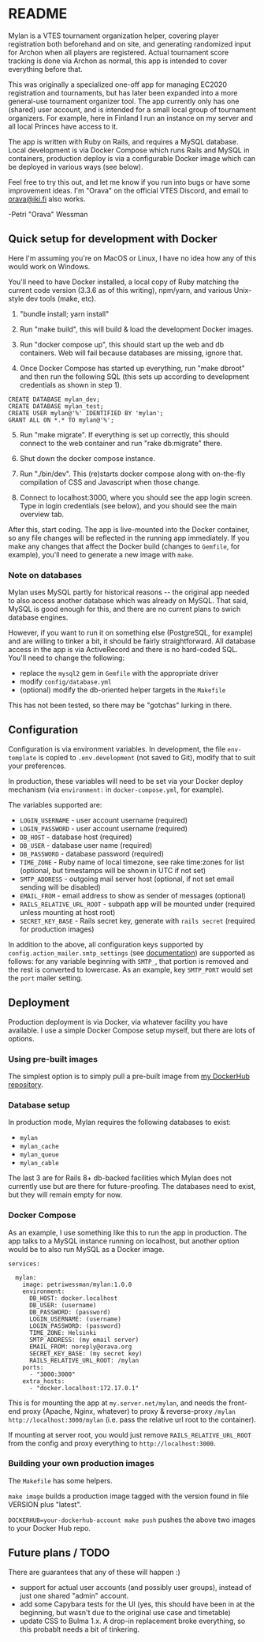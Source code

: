 # README

Mylan is a VTES tournament organization helper, covering player registration
both beforehand and on site, and generating randomized input for Archon when all
players are registered. Actual tournament score tracking is done via
Archon as normal, this app is intended to cover everything before that.

This was originally a specialized one-off app for managing EC2020
registration and tournaments, but has later been expanded into a more general-use
tournament organizer tool. The app currently only has one (shared) user account, and
is intended for a small local group of tournament organizers. For example,
here in Finland I run an instance on my server and all local Princes
have access to it.

The app is written with Ruby on Rails, and requires a MySQL database. 
Local development is via Docker Compose which runs Rails and MySQL in
containers, production deploy is via a configurable Docker image 
which can be deployed in various ways (see below).

Feel free to try this out, and let me know if you run into bugs
or have some improvement ideas. I'm "Orava" on the official VTES Discord,
and email to orava@iki.fi also works.

-Petri "Orava" Wessman

## Quick setup for development with Docker

Here I'm assuming you're on MacOS or Linux, I have no idea how any of this would work on Windows.

You'll need to have Docker installed, a local copy of Ruby matching the 
current code version (3.3.6 as of this writing), npm/yarn, and various Unix-style dev tools
(make, etc).

1. "bundle install; yarn install"

2. Run "make build", this will build & load the development Docker images.

3. Run "docker compose up", this should start up the web and db
containers. Web will fail because databases are missing, ignore that.

4. Once Docker Compose has started up everything, run "make dbroot"
and then run the following SQL (this sets up according to development
credentials as shown in step 1).

```
CREATE DATABASE mylan_dev;
CREATE DATABASE mylan_test;
CREATE USER mylan@'%' IDENTIFIED BY 'mylan';
GRANT ALL ON *.* TO mylan@'%';
```

5. Run "make migrate". If everything is set up correctly, this should
connect to the web container and run "rake db:migrate" there.

6. Shut down the docker compose instance.

7. Run "./bin/dev". This (re)starts docker compose along with
on-the-fly compilation of CSS and Javascript when those change.

8. Connect to localhost:3000, where you should see the app login
screen. Type in login credentials (see below), and you should see the
main overview tab.

After this, start coding. The app is live-mounted into the Docker container,
so any file changes will be reflected in the running app immediately.
If you make any changes that affect the Docker build (changes to `Gemfile`, for example),
you'll need to generate a new image with `make`.

### Note on databases

Mylan uses MySQL partly for historical reasons -- the original app needed to also access
another database which was already on MySQL. That said, MySQL is good enough for this, 
and there are no current plans to swich database engines.

However, if you want to run it on something else (PostgreSQL, for example) 
and are willing to tinker a bit, it should be fairly straightforward. 
All database access in the app is via ActiveRecord and there is no
hard-coded SQL. You'll need to change the following:

- replace the `mysql2` gem in `Gemfile` with the appropriate driver
- modify `config/database.yml`
- (optional) modify the db-oriented helper targets in the `Makefile`

This has not been tested, so there may be "gotchas" lurking in there.

## Configuration

Configuration is via environment variables. In development, the file 
`env-template` is copied to `.env.development` (not saved to Git),
modify that to suit your preferences.

In production, these variables will need to be set via your Docker deploy
mechanism (via `environment:` in `docker-compose.yml`, for example).

The variables supported are:

- `LOGIN_USERNAME` - user account username (required)
- `LOGIN_PASSWORD` - user account username (required)
- `DB_HOST` - database host (required)
- `DB_USER` - database user name (required)
- `DB_PASSWORD` - database password (required)
- `TIME_ZONE` - Ruby name of local timezone, see rake time:zones for list (optional, but timestamps will be shown in UTC if not set)
- `SMTP_ADDRESS` - outgoing mail server host (optional, if not set email sending will be disabled)
- `EMAIL_FROM` - email address to show as sender of messages (optional)
- `RAILS_RELATIVE_URL_ROOT` - subpath app will be mounted under (required unless mounting at host root)
- `SECRET_KEY_BASE` - Rails secret key, generate with `rails secret` (required for production images)

In addition to the above, all configuration keys supported
by `config.action_mailer.smtp_settings` (see
[documentation](https://guides.rubyonrails.org/configuring.html#configuring-action-mailer))
are supported as follows: for any variable beginning with `SMTP_`, that portion is
removed and the rest is converted to lowercase. As an example,
key `SMTP_PORT` would set the `port` mailer setting.

## Deployment

Production deployment is via Docker, via whatever facility you have available.
I use a simple Docker Compose setup myself, but there are lots of options. 

### Using pre-built images

The simplest option is to simply pull a pre-built image from
[my DockerHub repository](https://hub.docker.com/r/petriwessman/mylan).

### Database setup

In production mode, Mylan requires the following databases to exist:

- `mylan`
- `mylan_cache`
- `mylan_queue`
- `mylan_cable`

The last 3 are for Rails 8+ db-backed facilities which Mylan does not currently 
use but are there for future-proofing. The databases need to exist, but they will
remain empty for now.

### Docker Compose

As an example, I use something like this to run the app in production. 
The app talks to a MySQL instance running on localhost, but another
option would be to also run MySQL as a Docker image.

```
services:

  mylan:
    image: petriwessman/mylan:1.0.0
    environment:
      DB_HOST: docker.localhost
      DB_USER: (username)
      DB_PASSWORD: (password)
      LOGIN_USERNAME: (username)
      LOGIN_PASSWORD: (password)
      TIME_ZONE: Helsinki
      SMTP_ADDRESS: (my email server)
      EMAIL_FROM: noreply@orava.org
      SECRET_KEY_BASE: (my secret key)
      RAILS_RELATIVE_URL_ROOT: /mylan
    ports:
      - "3000:3000"
    extra_hosts:
      - "docker.localhost:172.17.0.1"
```

This is for mounting the app at `my.server.net/mylan`, and needs the front-end 
proxy (Apache, Nginx, whatever) to proxy & reverse-proxy 
`/mylan http://localhost:3000/mylan` (i.e. pass the relative url root to
the container).

If mounting at server root, you would just remove `RAILS_RELATIVE_URL_ROOT` 
from the config and proxy everything to `http://localhost:3000`.

### Building your own production images

The `Makefile` has some helpers.

`make image` builds a production image tagged with the version found
in file VERSION plus "latest".

`DOCKERHUB=your-dockerhub-account make push` pushes the above two images
to your Docker Hub repo.

## Future plans / TODO

There are guarantees that any of these will happen :)

- support for actual user accounts (and possibly user groups), instead of just one shared "admin" account.
- add some Capybara tests for the UI (yes, this should have been in at the beginning, but wasn't due to the original use case and timetable)
- update CSS to Bulma 1.x. A drop-in replacement broke everything, so this probablt needs a bit of tinkering.

